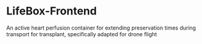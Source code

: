 # LifeBox-Frontend
An active heart perfusion container for extending preservation times during transport for transplant, specifically adapted for drone flight
